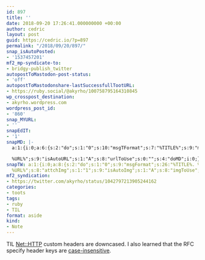 ```yaml
---
id: 897
title: ''
date: 2018-09-20 17:26:41.000000000 +00:00
author: cedric
layout: post
guid: https://cedric.io/?p=897
permalink: "/2018/09/20/897/"
snap_isAutoPosted:
- '1537457201'
mf2_mp-syndicate-to:
- bridgy-publish_twitter
autopostToMastodon-post-status:
- 'off'
autopostToMastodonshare-lastSuccessfullTootURL:
- https://ruby.social/@akyrho/100758795164310845
wp_crosspost_destination:
- akyrho.wordpress.com
wordpress_post_id:
- '860'
snap_MYURL:
- ''
snapEdIT:
- '1'
snapMD: |-
  a:1:{i:0;a:6:{s:2:"do";s:1:"0";s:10:"msgTFormat";s:7:"%TITLE%";s:9:"msgFormat";s:19:"%FULLTEXT%

  %URL%";s:9:"isAutoURL";s:1:"A";s:8:"urlToUse";s:0:"";s:4:"doMD";i:0;}}"
snapTW: a:1:{i:0;a:8:{s:2:"do";s:1:"0";s:9:"msgFormat";s:26:"%TITLE%. %EXCERPT% -
  %URL%";s:8:"attchImg";s:1:"1";s:9:"isAutoImg";s:1:"A";s:8:"imgToUse";s:0:"";s:9:"isAutoURL";s:1:"A";s:8:"urlToUse";s:0:"";s:4:"doTW";i:0;}}
mf2_syndication:
- https://twitter.com/akyrho/status/1042797213905244162
categories:
- toots
tags:
- ruby
- TIL
format: aside
kind:
- Note
---
```

TIL [Net::HTTP](https://ruby-doc.org/stdlib-2.4.2/libdoc/net/http/rdoc/Net/HTTP.html) custom headers are downcased. I also learned that the RFC specify header keys are <a href="http://www.w3.org/Protocols/rfc2616/rfc2616-sec4.html#sec4.2" rel="nofollow noreferrer">case-insensitive</a>.